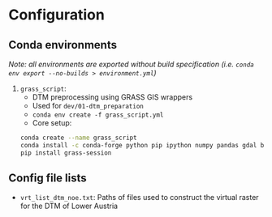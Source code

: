 # Configuration

## Conda environments
*Note: all environments are exported without build specification (i.e. `conda env export --no-builds > environment.yml`)*

1. `grass_script`:
    - DTM preprocessing using GRASS GIS wrappers
    - Used for `dev/01-dtm_preparation`
    - `conda env create -f grass_script.yml`
    - Core setup:
    ```sh
    conda create --name grass_script
    conda install -c conda-forge python pip ipython numpy pandas gdal black
    pip install grass-session
    ```

## Config file lists
- `vrt_list_dtm_noe.txt`: Paths of files used to construct the virtual raster for the DTM of Lower Austria
